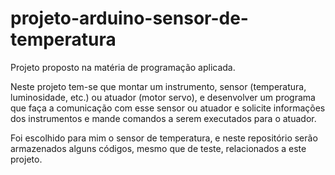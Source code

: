 # projeto-arduino-sensor-de-temperatura
Projeto proposto na matéria de programação aplicada.

Neste projeto tem-se que montar um instrumento, sensor (temperatura, luminosidade, etc.) ou atuador (motor servo), e desenvolver um programa que faça a comunicação com esse sensor ou atuador e solicite informações dos instrumentos e mande comandos a serem executados para o atuador.

Foi escolhido para mim o sensor de temperatura, e neste repositório serão armazenados alguns códigos, mesmo que de teste, relacionados a este projeto.

